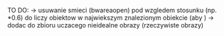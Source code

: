 TO DO:
-> usuwanie smieci (bwareaopen) pod wzgledem stosunku (np. *0.6) do liczy obiektow w najwiekszym znalezionym obiekcie (aby )
-> dodac do zbioru uczacego nieidealne obrazy (rzeczywiste obrazy)